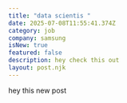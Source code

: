 ```yaml
---
title: "data scientis "
date: 2025-07-08T11:55:41.374Z
category: job
company: samsung
isNew: true
featured: false
description: hey check this out
layout: post.njk
---
```

h﻿ey this new post